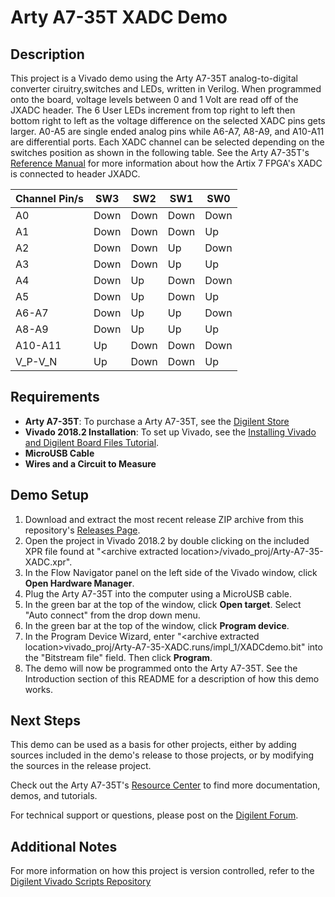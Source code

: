 Arty A7-35T XADC Demo
==============
  
Description
--------------
This project is a Vivado demo using the Arty A7-35T analog-to-digital converter ciruitry,switches and LEDs, written in Verilog. When programmed onto the board, voltage levels between 0 and 1 Volt are read off of the JXADC header. The 6 User LEDs increment from top right to left then bottom right to left as the voltage difference on the selected XADC pins gets larger. A0-A5 are single ended analog pins while A6-A7, A8-A9, and A10-A11 are differential ports. Each XADC channel can be selected depending on the switches position as shown in the following table.  See the Arty A7-35T's [Reference Manual](https://reference.digilentinc.com/reference/programmable-logic/arty-a7/reference-manual) for more information about how the Artix 7 FPGA's XADC is connected to header JXADC.

| Channel Pin/s  | SW3    | SW2   | SW1   | SW0   |
| -------------- | -------| ------| ------| ------| 
| A0             | Down   | Down  | Down  | Down  |
| A1             | Down   | Down  | Down  | Up    |
| A2             | Down   | Down  | Up    | Down  |
| A3             | Down   | Down  | Up    | Up    |
| A4             | Down   | Up    | Down  | Down  |
| A5             | Down   | Up    | Down  | Up    |
| A6-A7          | Down   | Up    | Up    | Down  |
| A8-A9          | Down   | Up    | Up    | Up    |
| A10-A11        | Up     | Down  | Down  | Down  |
| V_P-V_N        | Up     | Down  | Down  | Up    |
  
Requirements
--------------
* **Arty A7-35T**: To purchase a Arty A7-35T, see the [Digilent Store](https://store.digilentinc.com/arty-a7-artix-7-fpga-development-board-for-makers-and-hobbyists/)
* **Vivado 2018.2 Installation**: To set up Vivado, see the [Installing Vivado and Digilent Board Files Tutorial](https://reference.digilentinc.com/vivado/installing-vivado/start).
* **MicroUSB Cable**
* **Wires and a Circuit to Measure**

Demo Setup
--------------
1. Download and extract the most recent release ZIP archive from this repository's [Releases Page](https://github.com/Digilent/Arty-A7-35-XADC/releases).
2. Open the project in Vivado 2018.2 by double clicking on the included XPR file found at "\<archive extracted location\>/vivado_proj/Arty-A7-35-XADC.xpr".
3. In the Flow Navigator panel on the left side of the Vivado window, click **Open Hardware Manager**.
4. Plug the Arty A7-35T into the computer using a MicroUSB cable.
5. In the green bar at the top of the window, click **Open target**. Select "Auto connect" from the drop down menu.
6. In the green bar at the top of the window, click **Program device**.
7. In the Program Device Wizard, enter "\<archive extracted location\>vivado_proj/Arty-A7-35-XADC.runs/impl_1/XADCdemo.bit" into the "Bitstream file" field. Then click **Program**.
8. The demo will now be programmed onto the Arty A7-35T. See the Introduction section of this README for a description of how this demo works.

Next Steps
--------------
This demo can be used as a basis for other projects, either by adding sources included in the demo's release to those projects, or by modifying the sources in the release project.

Check out the Arty A7-35T's [Resource Center](https://reference.digilentinc.com/reference/programmable-logic/arty-a7/start) to find more documentation, demos, and tutorials.

For technical support or questions, please post on the [Digilent Forum](https://forum.digilentinc.com).

Additional Notes
--------------
For more information on how this project is version controlled, refer to the [Digilent Vivado Scripts Repository](https://github.com/digilent/digilent-vivado-scripts)

